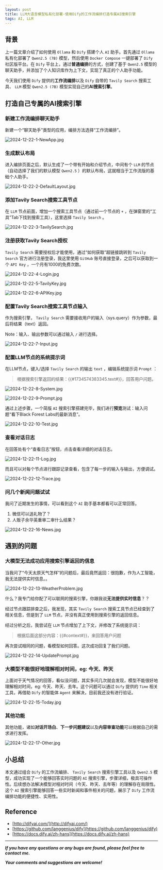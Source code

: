 ```yaml
---
layout: post
title: LLM大语言模型私有化部署-使用Dify的工作流编排打造专属AI搜索引擎
tags: AI, LLM
---
```


## 背景

上一篇文章介绍了如何使用 `Ollama` 和 `Dify` 搭建个人 `AI` 助手。首先通过 `Ollama` 私有化部署了 `Qwen2.5 (7B)` 模型，然后使用 `Docker Compose` 一键部署了 `Dify` 社区版平台。在 `Dify` 平台上，通过**普通编排**的方式，创建了基于 `Qwen2.5` 模型的聊天助手，并添加了个人知识库作为上下文，实现了真正的个人助手功能。

今天我们使用 `Dify` 提供的**工作流编排**以及 `Dify` 自带的 `Tavily Search` 搜索工具、 `LLM` 模型 `Qwen2.5 (7B)` 模型实现自己的**AI搜索引擎**。

## 打造自己专属的AI搜索引擎

### 新建工作流编排聊天助手

新建一个“聊天助手”类型的应用，编排方法选择“工作流编排”。

![2024-12-22-1-NewApp.jpg](https://github.com/heartsuit/heartsuit.github.io/raw/master/pictures/2024-12-22-1-NewApp.jpg)

### 生成默认布局

进入编排页面之后，默认生成了一个带有开始和介绍节点，中间有个 `LLM` 的节点（自动选择了我们的默认模型 `Qwen2.5` ）的默认布局，这就相当于工作流版的基础个人助手。

![2024-12-22-2-DefaultLayout.jpg](https://github.com/heartsuit/heartsuit.github.io/raw/master/pictures/2024-12-22-2-DefaultLayout.jpg)

### 添加Tavily Search搜索工具节点

在 `LLM` 节点前面，增加一个搜索工具节点（通过前一个节点的 `+` ，在弹窗里的“工具”Tab下找到搜索工具），这里选择 `Tavily Search` 。

![2024-12-22-3-TavilySearch.jpg](https://github.com/heartsuit/heartsuit.github.io/raw/master/pictures/2024-12-22-3-TavilySearch.jpg)

### 注册获取Tavily Search授权

`Tavily Search` 需要授权后才能使用，通过“如何获取”超链接跳转到 `Tavily Search` 官方进行注册登录，我这里使用 `GitHub` 账号直接登录，之后可以获取到一个 `API Key` ，一个月有1000的免费次数。

![2024-12-22-4-Login.jpg](https://github.com/heartsuit/heartsuit.github.io/raw/master/pictures/2024-12-22-4-Login.jpg)

![2024-12-22-5-TavilyKey.jpg](https://github.com/heartsuit/heartsuit.github.io/raw/master/pictures/2024-12-22-5-TavilyKey.jpg)

![2024-12-22-6-APIKey.jpg](https://github.com/heartsuit/heartsuit.github.io/raw/master/pictures/2024-12-22-6-APIKey.jpg)

### 配置Tavily Search搜索工具节点输入

作为搜索引擎， `Tavily Search` 需要接收用户的输入（sys.query）作为参数，最后将结果（text）返回。

Note：输入、输出参数可以通过输入 `/` 进行选择。

![2024-12-22-7-Input.jpg](https://github.com/heartsuit/heartsuit.github.io/raw/master/pictures/2024-12-22-7-Input.jpg)

### 配置LLM节点的系统提示词

在LLM节点，键入/选择 `Tavily Search` 的输出 `text` ，编辑系统提示词 `Prompt` ：

> 根据搜索引擎返回的结果：{{#1734574383345.text#}}，回答用户问题。

![2024-12-22-8-System.jpg](https://github.com/heartsuit/heartsuit.github.io/raw/master/pictures/2024-12-22-8-System.jpg)

![2024-12-22-9-Prompt.jpg](https://github.com/heartsuit/heartsuit.github.io/raw/master/pictures/2024-12-22-9-Prompt.jpg)

通过上述步骤，一个简版 `AI` 搜索引擎搭建完毕，我们进行**预览**测试：输入问题“看下Black Forest Labs的最新消息”。

![2024-12-22-10-Test.jpg](https://github.com/heartsuit/heartsuit.github.io/raw/master/pictures/2024-12-22-10-Test.jpg)

### 查看对话日志

在回答处有个“查看日志”按钮，点击查看详细的对话日志。

![2024-12-22-11-Log.jpg](https://github.com/heartsuit/heartsuit.github.io/raw/master/pictures/2024-12-22-11-Log.jpg)

而且可以对每个节点进行跟踪记录查看，包含了每一步的输入与输出，方便调试。

![2024-12-22-12-Trace.jpg](https://github.com/heartsuit/heartsuit.github.io/raw/master/pictures/2024-12-22-12-Trace.jpg)

### 问几个新闻问题试试

我问了近期发生的事情，可以看到这个 `AI` 助手基本都看可以正常回答。

1. 微信可以送礼物了？
2. 人贩子余华英重审二审什么结果？

![2024-12-22-16-News.jpg](https://github.com/heartsuit/heartsuit.github.io/raw/master/pictures/2024-12-22-16-News.jpg)

## 遇到的问题

### 大模型无法成功应用搜索引擎返回的信息

当我问了“今天太原天气怎样”的问题后，最后竟然返回：很抱歉，作为人工智能，我无法提供实时信息。。

![2024-12-22-13-WeatherProblem.jpg](https://github.com/heartsuit/heartsuit.github.io/raw/master/pictures/2024-12-22-13-WeatherProblem.jpg)

什么？我专门给你配了可以联网的搜索引擎，你跟我说**无法提供实时信息**？？

经过节点跟踪排查之后，我发现，其实 `Tavily Search` 搜索工具节点已经查到了相关信息，但是到了 `LLM` 节点，并没有真正使用到搜索引擎的返回信息。

经过分析之后，我尝试在 `LLM` 节点增加了上下文，并修改了系统提示词：

> 根据后面这部分内容：{{#context#}}，来回答用户问题

再次尝试相同的问题，看模型如何回答。这次成功回复了我们问题。

![2024-12-22-14-UpdatePrompt.jpg](https://github.com/heartsuit/heartsuit.github.io/raw/master/pictures/2024-12-22-14-UpdatePrompt.jpg)

### 大模型不能很好地理解相对时间，eg: 今天、昨天

上面对于天气情况的回答，看似没问题，其实多问几次就会发现，模型不能很好地理解相对时间，eg: 今天、昨天、去年。这个问题可以通过 `Dify` 提供的 `Time` 相关工具，再借助 `Dify` 的智能体 `Agent` 来解决，目前我还没有进行验证。

![2024-12-22-15-Today.jpg](https://github.com/heartsuit/heartsuit.github.io/raw/master/pictures/2024-12-22-15-Today.jpg)

### 其他功能

其他功能，诸如**对话开场白**、**下一步问题建议**以及**内容审查功能**可以根据自己的需求进行发挥。

![2024-12-22-17-Other.jpg](https://github.com/heartsuit/heartsuit.github.io/raw/master/pictures/2024-12-22-17-Other.jpg)

## 小总结

本文通过组合 `Dify` 的工作流编排、 `Tavily Search` 搜索引擎工具以及 `Qwen2.5` 模型，成功实现了一个能够回答实时问题的 `AI` 搜索引擎，步骤详细，极具可操作性。后续想办法解决模型对相对时间（今天、昨天、去年等）的理解存在局限性。这个 `AI` 搜索引擎能够回答一些实时新闻和事件相关的问题，展示了 `Dify` 工作流编排功能的便捷性、实用性。

## Reference

* [http://difyai.com/](http://difyai.com/)
* [https://github.com/langgenius/dify](https://github.com/langgenius/dify)
* [https://docs.dify.ai/zh-hans](https://docs.dify.ai/zh-hans)

---

***If you have any questions or any bugs are found, please feel free to contact me.***

***Your comments and suggestions are welcome!***
